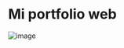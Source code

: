 # Mi portfolio web

![image](https://github.com/MateoD01/porfolio/assets/95387442/67d2a398-216c-4e58-b30f-bbfa035016cb)

